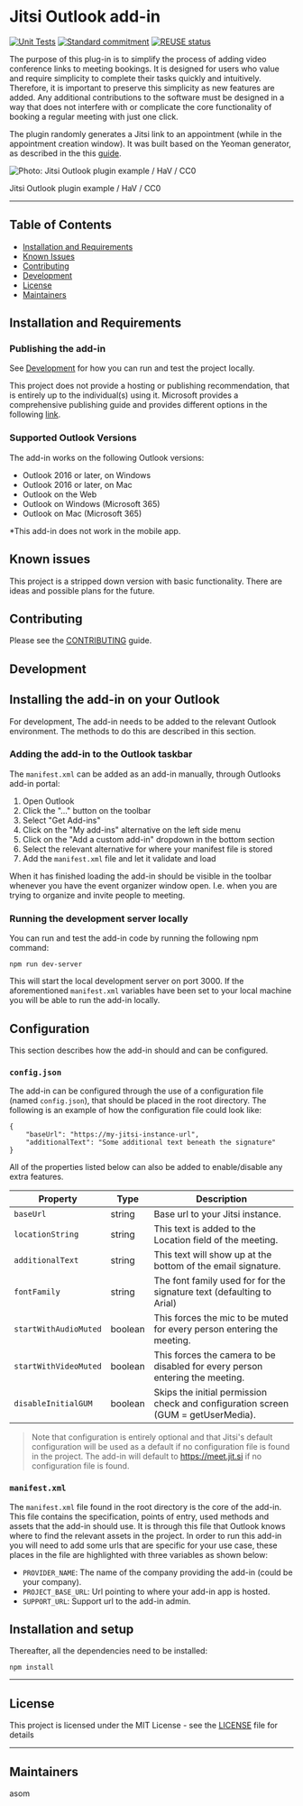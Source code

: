 # **Jitsi Outlook add-in**

[![Unit Tests](https://github.com/diggsweden/jitsi-outlook/actions/workflows/webpack.yml/badge.svg)](https://github.com/diggsweden/jitsi-outlook/actions/workflows/webpack.yml)
[![Standard commitment](https://github.com/publiccodenet/standard/blob/develop/assets/standard-for-public-code-commitment.svg)](https://github.com/diggsweden/jitsi-outlook/blob/main/CONTRIBUTING.adoc#standard-for-public-code)
[![REUSE status](https://api.reuse.software/badge/github.com/diggsweden/jitsi-outlook)](https://api.reuse.software/info/github.com/diggsweden/jitsi-outlook)

The purpose of this plug-in is to simplify the process of adding video conference links to meeting bookings. It is designed for users who value and require simplicity to complete their tasks quickly and intuitively. Therefore, it is important to preserve this simplicity as new features are added. Any additional contributions to the software must be designed in a way that does not interfere with or complicate the core functionality of booking a regular meeting with just one click.

The plugin randomly generates a Jitsi link to an appointment (while in the appointment creation window). It was built based on the Yeoman generator, as described in the this [guide](https://learn.microsoft.com/en-us/office/dev/add-ins/quickstarts/outlook-quickstart?tabs=yeomangenerator).

![Photo: Jitsi Outlook plugin example / HaV / CC0](screenshot.png)

<figcaption>Jitsi Outlook plugin example / HaV / CC0</figcaption>

---

## Table of Contents

- [Installation and Requirements](#installation-and-requirements)
- [Known Issues](#known-issues)
- [Contributing](#contributing)
- [Development](#development)
- [License](#license)
- [Maintainers](#maintainers)

## Installation and Requirements

### **Publishing the add-in**

See [Development](#development) for how you can run and test the project locally.

This project does not provide a hosting or publishing recommendation, that is entirely up to the individual(s) using it. Microsoft provides a comprehensive publishing guide and provides different options in the following [link](https://learn.microsoft.com/en-us/office/dev/add-ins/publish/publish).

### **Supported Outlook Versions**

The add-in works on the following Outlook versions:

- Outlook 2016 or later, on Windows
- Outlook 2016 or later, on Mac
- Outlook on the Web
- Outlook on Windows (Microsoft 365)
- Outlook on Mac (Microsoft 365)

\*This add-in does not work in the mobile app.

## Known issues

This project is a stripped down version with basic functionality. There are ideas and possible plans for the future.

## Contributing

Please see the [CONTRIBUTING](CONTRIBUTING.adoc) guide.

## Development

## **Installing the add-in on your Outlook**

For development, The add-in needs to be added to the relevant Outlook environment. The methods to do this are described in this section.

### **Adding the add-in to the Outlook taskbar**

The `manifest.xml` can be added as an add-in manually, through Outlooks add-in portal:

1. Open Outlook
2. Click the "..." button on the toolbar
3. Select "Get Add-ins"
4. Click on the "My add-ins" alternative on the left side menu
5. Click on the "Add a custom add-in" dropdown in the bottom section
6. Select the relevant alternative for where your manifest file is stored
7. Add the `manifest.xml` file and let it validate and load

When it has finished loading the add-in should be visible in the toolbar whenever you have the event organizer window open. I.e. when you are trying to organize and invite people to meeting.

### **Running the development server locally**

You can run and test the add-in code by running the following npm command:

```
npm run dev-server
```

This will start the local development server on port 3000. If the aforementioned `manifest.xml` variables have been set to your local machine you will be able to run the add-in locally.

## **Configuration**

This section describes how the add-in should and can be configured.

### `config.json`

The add-in can be configured through the use of a configuration file (named `config.json`), that should be placed in the root directory. The following is an example of how the configuration file could look like:

```
{
    "baseUrl": "https://my-jitsi-instance-url",
    "additionalText": "Some additional text beneath the signature"
}
```

All of the properties listed below can also be added to enable/disable any extra features.

| **Property**          | **Type** | **Description**                                                                   |
| --------------------- | -------- | --------------------------------------------------------------------------------- |
| `baseUrl`             | string   | Base url to your Jitsi instance.                                                  |
| `locationString`      | string   | This text is added to the Location field of the meeting.
| `additionalText`      | string   | This text will show up at the bottom of the email signature.                      |
| `fontFamily`          | string   | The font family used for for the signature text (defaulting to Arial)             |
| `startWithAudioMuted` | boolean  | This forces the mic to be muted for every person entering the meeting.            |
| `startWithVideoMuted` | boolean  | This forces the camera to be disabled for every person entering the meeting.      |
| `disableInitialGUM`   | boolean  | Skips the initial permission check and configuration screen (GUM = getUserMedia). |

> Note that configuration is entirely optional and that Jitsi's default configuration will be used as a default if no configuration file is found in the project. The add-in will default to https://meet.jit.si if no configuration file is found.

### `manifest.xml`

The `manifest.xml` file found in the root directory is the core of the add-in. This file contains the specification, points of entry, used methods and assets that the add-in should use. It is through this file that Outlook knows where to find the relevant assets in the project. In order to run this add-in you will need to add some urls that are specific for your use case, these places in the file are highlighted with three variables as shown below:

- `PROVIDER_NAME`: The name of the company providing the add-in (could be your company).
- `PROJECT_BASE_URL`: Url pointing to where your add-in app is hosted.
- `SUPPORT_URL`: Support url to the add-in admin.

## **Installation and setup**

Thereafter, all the dependencies need to be installed:

```
npm install
```

---

## License

This project is licensed under the MIT License - see the [LICENSE](LICENSE.md) file for details

---

## Maintainers

asom
